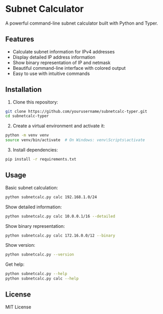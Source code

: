 # Subnet Calculator

A powerful command-line subnet calculator built with Python and Typer.

## Features

- Calculate subnet information for IPv4 addresses
- Display detailed IP address information
- Show binary representation of IP and netmask
- Beautiful command-line interface with colored output
- Easy to use with intuitive commands

## Installation

1. Clone this repository:
```bash
git clone https://github.com/yourusername/subnetcalc-typer.git
cd subnetcalc-typer
```

2. Create a virtual environment and activate it:
```bash
python -m venv venv
source venv/bin/activate  # On Windows: venv\Scripts\activate
```

3. Install dependencies:
```bash
pip install -r requirements.txt
```

## Usage

Basic subnet calculation:
```bash
python subnetcalc.py calc 192.168.1.0/24
```

Show detailed information:
```bash
python subnetcalc.py calc 10.0.0.1/16 --detailed
```

Show binary representation:
```bash
python subnetcalc.py calc 172.16.0.0/12 --binary
```

Show version:
```bash
python subnetcalc.py --version
```

Get help:
```bash
python subnetcalc.py --help
python subnetcalc.py calc --help
```

## License

MIT License
